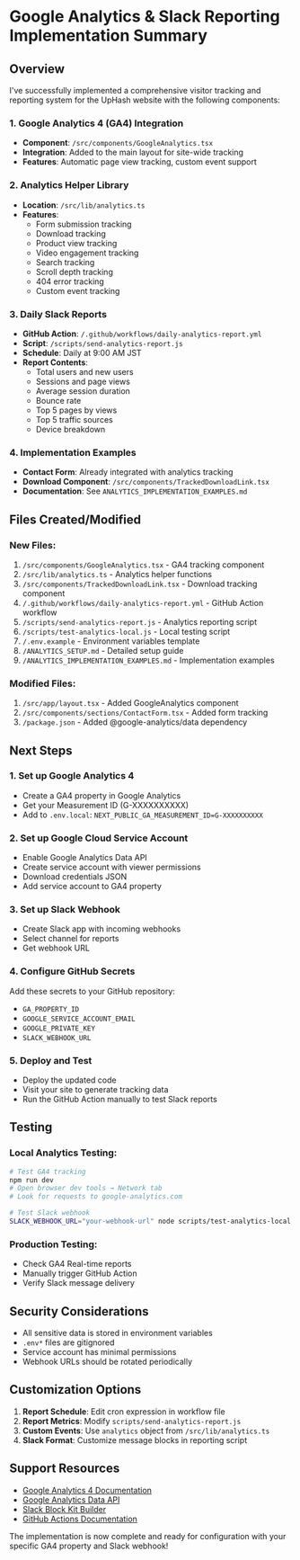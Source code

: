 # Google Analytics & Slack Reporting Implementation Summary

## Overview

I've successfully implemented a comprehensive visitor tracking and reporting system for the UpHash website with the following components:

### 1. Google Analytics 4 (GA4) Integration
- **Component**: `/src/components/GoogleAnalytics.tsx`
- **Integration**: Added to the main layout for site-wide tracking
- **Features**: Automatic page view tracking, custom event support

### 2. Analytics Helper Library
- **Location**: `/src/lib/analytics.ts`
- **Features**: 
  - Form submission tracking
  - Download tracking
  - Product view tracking
  - Video engagement tracking
  - Search tracking
  - Scroll depth tracking
  - 404 error tracking
  - Custom event tracking

### 3. Daily Slack Reports
- **GitHub Action**: `/.github/workflows/daily-analytics-report.yml`
- **Script**: `/scripts/send-analytics-report.js`
- **Schedule**: Daily at 9:00 AM JST
- **Report Contents**:
  - Total users and new users
  - Sessions and page views
  - Average session duration
  - Bounce rate
  - Top 5 pages by views
  - Top 5 traffic sources
  - Device breakdown

### 4. Implementation Examples
- **Contact Form**: Already integrated with analytics tracking
- **Download Component**: `/src/components/TrackedDownloadLink.tsx`
- **Documentation**: See `ANALYTICS_IMPLEMENTATION_EXAMPLES.md`

## Files Created/Modified

### New Files:
1. `/src/components/GoogleAnalytics.tsx` - GA4 tracking component
2. `/src/lib/analytics.ts` - Analytics helper functions
3. `/src/components/TrackedDownloadLink.tsx` - Download tracking component
4. `/.github/workflows/daily-analytics-report.yml` - GitHub Action workflow
5. `/scripts/send-analytics-report.js` - Analytics reporting script
6. `/scripts/test-analytics-local.js` - Local testing script
7. `/.env.example` - Environment variables template
8. `/ANALYTICS_SETUP.md` - Detailed setup guide
9. `/ANALYTICS_IMPLEMENTATION_EXAMPLES.md` - Implementation examples

### Modified Files:
1. `/src/app/layout.tsx` - Added GoogleAnalytics component
2. `/src/components/sections/ContactForm.tsx` - Added form tracking
3. `/package.json` - Added @google-analytics/data dependency

## Next Steps

### 1. Set up Google Analytics 4
- Create a GA4 property in Google Analytics
- Get your Measurement ID (G-XXXXXXXXXX)
- Add to `.env.local`: `NEXT_PUBLIC_GA_MEASUREMENT_ID=G-XXXXXXXXXX`

### 2. Set up Google Cloud Service Account
- Enable Google Analytics Data API
- Create service account with viewer permissions
- Download credentials JSON
- Add service account to GA4 property

### 3. Set up Slack Webhook
- Create Slack app with incoming webhooks
- Select channel for reports
- Get webhook URL

### 4. Configure GitHub Secrets
Add these secrets to your GitHub repository:
- `GA_PROPERTY_ID`
- `GOOGLE_SERVICE_ACCOUNT_EMAIL`
- `GOOGLE_PRIVATE_KEY`
- `SLACK_WEBHOOK_URL`

### 5. Deploy and Test
- Deploy the updated code
- Visit your site to generate tracking data
- Run the GitHub Action manually to test Slack reports

## Testing

### Local Analytics Testing:
```bash
# Test GA4 tracking
npm run dev
# Open browser dev tools → Network tab
# Look for requests to google-analytics.com

# Test Slack webhook
SLACK_WEBHOOK_URL="your-webhook-url" node scripts/test-analytics-local.js
```

### Production Testing:
- Check GA4 Real-time reports
- Manually trigger GitHub Action
- Verify Slack message delivery

## Security Considerations

- All sensitive data is stored in environment variables
- `.env*` files are gitignored
- Service account has minimal permissions
- Webhook URLs should be rotated periodically

## Customization Options

1. **Report Schedule**: Edit cron expression in workflow file
2. **Report Metrics**: Modify `scripts/send-analytics-report.js`
3. **Custom Events**: Use `analytics` object from `/src/lib/analytics.ts`
4. **Slack Format**: Customize message blocks in reporting script

## Support Resources

- [Google Analytics 4 Documentation](https://developers.google.com/analytics)
- [Google Analytics Data API](https://developers.google.com/analytics/devguides/reporting/data/v1)
- [Slack Block Kit Builder](https://app.slack.com/block-kit-builder)
- [GitHub Actions Documentation](https://docs.github.com/en/actions)

The implementation is now complete and ready for configuration with your specific GA4 property and Slack webhook!
